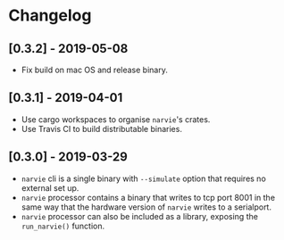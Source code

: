# Changelog

## [0.3.2] - 2019-05-08

- Fix build on mac OS and release binary.

## [0.3.1] - 2019-04-01

- Use cargo workspaces to organise `narvie`'s crates.
- Use Travis CI to build distributable binaries.

## [0.3.0] - 2019-03-29

- `narvie` cli is a single binary with `--simulate` option that requires no external set up.
- `narvie` processor contains a binary that writes to tcp port 8001 in the same way that the hardware version of `narvie` writes to a serialport.
- `narvie` processor can also be included as a library, exposing the `run_narvie()` function.

